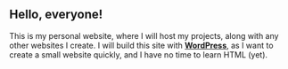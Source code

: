 ## Hello, everyone!
This is my personal website, where I will host my projects, along with any other websites I create.
I will build this site with **[WordPress](https://wordpress.org/)**, as I want to create a small website quickly, and I have no time to learn HTML (yet).
